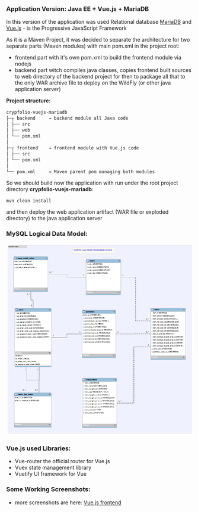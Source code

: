 ### Application Version: Java EE + Vue.js + MariaDB
In this version of the application was used Relational database [MariaDB](https://github.com/MariaDB) and 
[Vue.js](https://github.com/vuejs) - is the Progressive JavaScript Framework
 
As it is a Maven Project,  it was decided to separate the architecture for two separate parts (Maven modules) with 
main pom.xml in the project root:
+ frontend part with it's own pom.xml to build the frontend module via nodejs
+ backend part witch compiles java classes, copies frontend built sources to web directory of the backend project
 for then to package all that to the only WAR archive file to deploy on the WildFly (or other java application server)

**Project structure:**
```
crypfolio-vuejs-mariadb
├─┬ backend     → backend module all Java code
│ ├── src
│ ├── web
│ └── pom.xml
│ 
├─┬ frontend    → frontend module with Vue.js code
│ ├── src
│ └── pom.xml
│ 
└── pom.xml     → Maven parent pom managing both modules
```    

So we should build now the application with run under the root project directory **crypfolio-vuejs-mariadb**:
```
mvn clean install 
```
and then deploy the web application artifact (WAR file or exploded directory)
to the java application server

### MySQL Logical Data Model:

![Logical Data Model](database/CrypFolio-Logical_model_ERR_diagram.png)

### Vue.js used Libraries:
* Vue-router the official router for Vue.js
* Vuex state management library
* Vuetify UI framework for Vue

### Some Working Screenshots:

* more screenshots are here: [Vue.js frontend](/crypfolio-vuejs-mongodb/README.md#some-working-screenshots)

